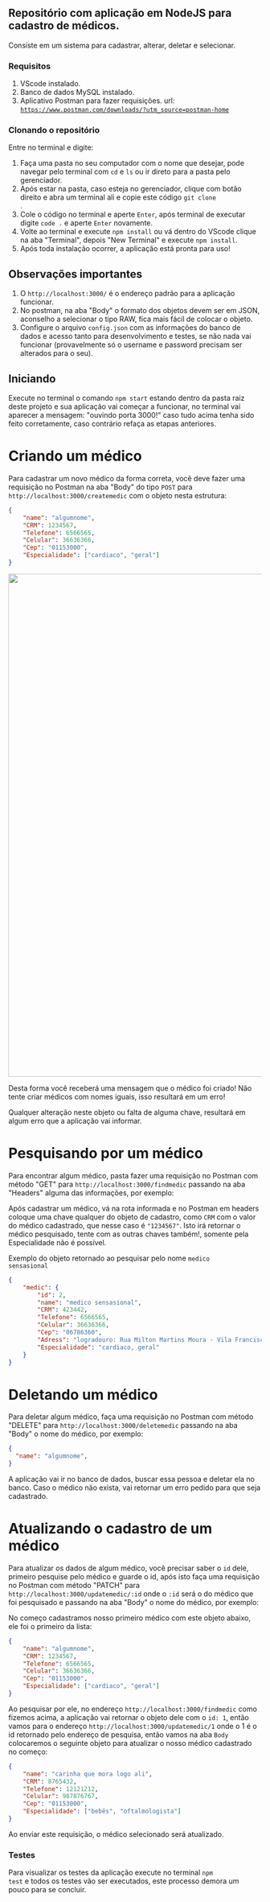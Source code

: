 ## Repositório com aplicação em NodeJS para cadastro de médicos.

Consiste em um sistema para cadastrar, alterar, deletar e selecionar.

### Requisitos

1. VScode instalado.
2. Banco de dados MySQL instalado.
3. Aplicativo Postman para fazer requisições. url: <code>https://www.postman.com/downloads/?utm_source=postman-home</code>

### Clonando o repositório

Entre no terminal e digite:

1. Faça uma pasta no seu computador com o nome que desejar, pode navegar pelo terminal com <code>cd</code> e <code>ls</code> ou ir direto para a pasta pelo gerenciador.
2. Após estar na pasta, caso esteja no gerenciador, clique com botão direito e abra um terminal ali e copie este código <code>git clone </code>.
3. Cole o código no terminal e aperte <code>Enter</code>, após terminal de executar digite <code>code .</code> e aperte <code>Enter</code> novamente.
4. Volte ao terminal e execute <code>npm install</code> ou vá dentro do VScode clique na aba "Terminal", depois "New Terminal" e execute <code>npm install</code>.
5. Após toda instalação ocorrer, a aplicação está pronta para uso!

## Observações importantes

1. O <code>http://localhost:3000/</code> é o endereço padrão para a aplicação funcionar.
2. No postman, na aba "Body" o formato dos objetos devem ser em JSON, aconselho a selecionar o tipo RAW, fica mais fácil de colocar o objeto.
3. Configure o arquivo <code>config.json</code> com as informações do banco de dados e acesso tanto para desenvolvimento e testes, se não nada vai funcionar (provavelmente só o username e password precisam ser alterados para o seu).

## Iniciando

Execute no terminal o comando <code>npm start</code> estando dentro da pasta raiz deste projeto e sua aplicação vai começar a funcionar, no terminal vai aparecer a mensagem: "ouvindo porta 3000!" caso tudo acima tenha sido feito corretamente, caso contrário refaça as etapas anteriores.

# Criando um médico

Para cadastrar um novo médico da forma correta, você deve fazer uma requisição no Postman na aba "Body" do tipo <code>POST</code> para <code>http://localhost:3000/createmedic</code> com o objeto nesta estrutura:

```json
{
    "name": "algumnome",
    "CRM": 1234567,
    "Telefone": 6566565,
    "Celular": 36636366,
    "Cep": "01153000",
    "Especialidade": ["cardiaco", "geral"]
}
```
<img width="1000" src="https://images-wixmp-ed30a86b8c4ca887773594c2.wixmp.com/f/9b9fa210-4b87-47c5-9936-d9dcbf21718f/deub14a-dc6b14eb-7067-4ed8-a22e-a3c3deca343c.png/v1/fill/w_1280,h_326,q_80,strp/criar_by_darkdanielr_deub14a-fullview.jpg?token=eyJ0eXAiOiJKV1QiLCJhbGciOiJIUzI1NiJ9.eyJzdWIiOiJ1cm46YXBwOjdlMGQxODg5ODIyNjQzNzNhNWYwZDQxNWVhMGQyNmUwIiwiaXNzIjoidXJuOmFwcDo3ZTBkMTg4OTgyMjY0MzczYTVmMGQ0MTVlYTBkMjZlMCIsIm9iaiI6W1t7ImhlaWdodCI6Ijw9MzI2IiwicGF0aCI6IlwvZlwvOWI5ZmEyMTAtNGI4Ny00N2M1LTk5MzYtZDlkY2JmMjE3MThmXC9kZXViMTRhLWRjNmIxNGViLTcwNjctNGVkOC1hMjJlLWEzYzNkZWNhMzQzYy5wbmciLCJ3aWR0aCI6Ijw9MTI4MCJ9XV0sImF1ZCI6WyJ1cm46c2VydmljZTppbWFnZS5vcGVyYXRpb25zIl19.-9B51t3y_U_YdPU9gKexQS_muP-iv1511sKeDBONShU" />

Desta forma você receberá uma mensagem que o médico foi criado!
Não tente criar médicos com nomes iguais, isso resultará em um erro!

Qualquer alteração neste objeto ou falta de alguma chave, resultará em algum erro que a aplicação vai informar.

# Pesquisando por um médico

Para encontrar algum médico, pasta fazer uma requisição no Postman com método "GET" para <code>http://localhost:3000/findmedic</code> passando na aba "Headers" alguma das informações, por exemplo:

Após cadastrar um médico, vá na rota informada e no Postman em headers coloque uma chave qualquer do objeto de cadastro, como <code>CRM</code> com o valor do médico cadastrado, que nesse caso é <code>"1234567"</code>. Isto irá retornar o médico pesquisado, tente com as outras chaves também!, somente pela Especialidade não é possível.

Exemplo do objeto retornado ao pesquisar pelo nome <code>medico sensasional</code>

```json
{
    "medic": {
        "id": 2,
        "name": "medico sensasional",
        "CRM": 423442,
        "Telefone": 6566565,
        "Celular": 36636366,
        "Cep": "06786360",
        "Adress": "logradouro: Rua Milton Martins Moura - Vila Francisco Remeikis - Taboão da Serra, SP",
        "Especialidade": "cardiaco, geral"
    }
}
```

# Deletando um médico

Para deletar algum médico, faça uma requisição no Postman com método "DELETE" para <code>http://localhost:3000/deletemedic</code> passando na aba "Body" o nome do médico, por exemplo:

```json
{
  "name": "algumnome",
}
```

A aplicação vai ir no banco de dados, buscar essa pessoa e deletar ela no banco. Caso o médico não exista, vai retornar um erro pedido para que seja cadastrado.

# Atualizando o cadastro de um médico

Para atualizar os dados de algum médico, você precisar saber o <code>id</code> dele, primeiro pesquise pelo médico e guarde o id, após isto faça uma requisição no Postman com método "PATCH" para <code>http://localhost:3000/updatemedic/:id</code> onde o <code>:id</code> será o do médico que foi pesquisado e passando na aba "Body" o nome do médico, por exemplo:

No começo cadastramos nosso primeiro médico com este objeto abaixo, ele foi o primeiro da lista:

```json
{
    "name": "algumnome",
    "CRM": 1234567,
    "Telefone": 6566565,
    "Celular": 36636366,
    "Cep": "01153000",
    "Especialidade": ["cardiaco", "geral"]
}
```

Ao pesquisar por ele, no endereço <code>http://localhost:3000/findmedic</code> como fizemos acima, a aplicação vai retornar o objeto dele com o <code>id: 1</code>, então vamos para o endereço <code>http://localhost:3000/updatemedic/1</code> onde o 1 é o id retornado pelo endereço de pesquisa, então vamos na aba <code>Body</code> colocaremos o seguinte objeto para atualizar o nosso médico cadastrado no começo:

```json
{
    "name": "carinha que mora logo ali",
    "CRM": 8765432,
    "Telefone": 12121212,
    "Celular": 987876767,
    "Cep": "01153000",
    "Especialidade": ["bebês", "oftalmologista"]
}
```

Ao enviar este requisição, o médico selecionado será atualizado.

### Testes

Para visualizar os testes da aplicação execute no terminal <code>npm test</code> e todos os testes vão ser executados, este processo demora um pouco para se concluir.
